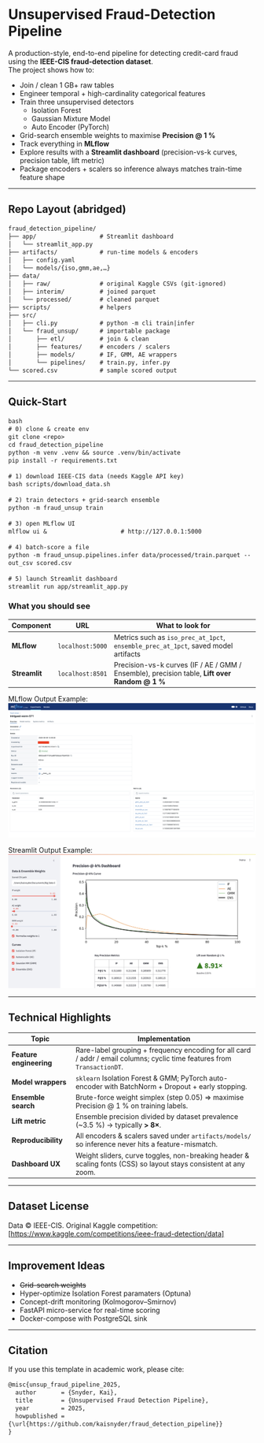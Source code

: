 # Unsupervised Fraud-Detection Pipeline

A production-style, end-to-end pipeline for detecting credit-card fraud using the **IEEE-CIS fraud-detection dataset**.  
The project shows how to:

* Join / clean 1 GB+ raw tables
* Engineer temporal + high-cardinality categorical features
* Train three unsupervised detectors  
  * Isolation Forest  
  * Gaussian Mixture Model  
  * Auto Encoder (PyTorch)
* Grid-search ensemble weights to maximise **Precision @ 1 %**
* Track everything in **MLflow**
* Explore results with a **Streamlit dashboard** (precision-vs-k curves, precision table, lift metric)
* Package encoders + scalers so inference always matches train-time feature shape

---

## Repo Layout (abridged)
```text
fraud_detection_pipeline/
├── app/                  # Streamlit dashboard
│   └── streamlit_app.py
├── artifacts/            # run-time models & encoders
│   ├── config.yaml
│   └── models/{iso,gmm,ae,…}
├── data/
│   ├── raw/              # original Kaggle CSVs (git-ignored)
│   ├── interim/          # joined parquet
│   └── processed/        # cleaned parquet
├── scripts/              # helpers
├── src/
│   ├── cli.py            # python -m cli train|infer
│   └── fraud_unsup/      # importable package
│       ├── etl/          # join & clean
│       ├── features/     # encoders / scalers
│       ├── models/       # IF, GMM, AE wrappers
│       └── pipelines/    # train.py, infer.py
└── scored.csv            # sample scored output
```

---

## Quick-Start

````
bash
# 0) clone & create env
git clone <repo>
cd fraud_detection_pipeline
python -m venv .venv && source .venv/bin/activate
pip install -r requirements.txt

# 1) download IEEE-CIS data (needs Kaggle API key)
bash scripts/download_data.sh

# 2) train detectors + grid-search ensemble
python -m fraud_unsup train

# 3) open MLflow UI
mlflow ui &                     # http://127.0.0.1:5000

# 4) batch-score a file
python -m fraud_unsup.pipelines.infer data/processed/train.parquet --out_csv scored.csv

# 5) launch Streamlit dashboard
streamlit run app/streamlit_app.py
````

### What you should see

| Component     | URL              | What to look for                                                                              |
| ------------- | ---------------- | --------------------------------------------------------------------------------------------- |
| **MLflow**    | `localhost:5000` | Metrics such as `iso_prec_at_1pct`, `ensemble_prec_at_1pct`, saved model artifacts            |
| **Streamlit** | `localhost:8501` | Precision-vs-k curves (IF / AE / GMM / Ensemble), precision table, **Lift over Random @ 1 %** |

MLflow Output Example:
![alt text](image-1.png)

Streamlit Output Example:
![alt text](image.png)

---

## Technical Highlights

| Topic                   | Implementation                                                                                                           |
| ----------------------- | ------------------------------------------------------------------------------------------------------------------------ |
| **Feature engineering** | Rare-label grouping + frequency encoding for all card / addr / email columns; cyclic time features from `TransactionDT`. |
| **Model wrappers**      | `sklearn` Isolation Forest & GMM; PyTorch auto-encoder with BatchNorm + Dropout + early stopping.                        |
| **Ensemble search**     | Brute-force weight simplex (step 0.05) ⇒ maximise Precision @ 1 % on training labels.                                    |
| **Lift metric**         | Ensemble precision divided by dataset prevalence (\~3.5 %) → typically **> 8×**.                                         |
| **Reproducibility**     | All encoders & scalers saved under `artifacts/models/` so inference never hits a feature-mismatch.                       |
| **Dashboard UX**        | Weight sliders, curve toggles, non-breaking header & scaling fonts (CSS) so layout stays consistent at any zoom.         |

---

## Dataset License

Data © IEEE-CIS.
Original Kaggle competition: [https://www.kaggle.com/competitions/ieee-fraud-detection/data]

---

## Improvement Ideas

* ~~Grid-search weights~~
* Hyper-optimize Isolation Forest paramaters (Optuna)
* Concept-drift monitoring (Kolmogorov–Smirnov)
* FastAPI micro-service for real-time scoring
* Docker-compose with PostgreSQL sink

---

## Citation

If you use this template in academic work, please cite:

```
@misc{unsup_fraud_pipeline_2025,
  author       = {Snyder, Kai},
  title        = {Unsupervised Fraud Detection Pipeline},
  year         = 2025,
  howpublished = {\url{https://github.com/kaisnyder/fraud_detection_pipeline}}
}
```